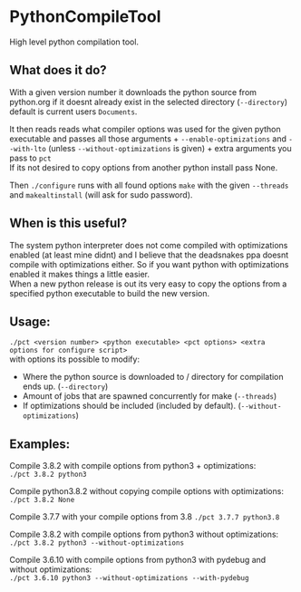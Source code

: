 # PythonCompileTool
High level python compilation tool.

## What does it do?
With a given version number it downloads the python source from python.org if it doesnt
already exist in the selected directory (`--directory`) default is current users `Documents`.

It then reads reads what compiler options was used for the given python executable
and passes all those arguments + `--enable-optimizations` and `--with-lto` (unless `--without-optimizations` is given) + extra arguments you pass to `pct`\
If its not desired to copy options from another python install pass None.

Then `./configure` runs with all found options `make` with the given `--threads` and `makealtinstall` (will ask for sudo password).

## When is this useful?
The system python interpreter does not come compiled with optimizations enabled (at least mine didnt)
 and I believe that the deadsnakes ppa doesnt compile with optimizations either. 
 So if you want python with optimizations enabled it makes things a little easier.\
 When a new python release is out its very easy to copy the options from a specified python executable 
 to build the new version.


## Usage:
`./pct <version number> <python executable> <pct options> <extra options for configure script>`\
with options its possible to modify:
* Where the python source is downloaded to / directory  for compilation ends up. (`--directory`)
* Amount of jobs that are spawned concurrently for make (`--threads`)
* If optimizations should be included (included by default). (`--without-optimizations`)

## Examples:
Compile 3.8.2 with compile options from python3 + optimizations:\
`./pct 3.8.2 python3`

Compile python3.8.2 without copying compile options with optimizations:\
`./pct 3.8.2 None`

Compile 3.7.7 with your compile options from 3.8
`./pct 3.7.7 python3.8`

Compile 3.8.2 with compile options from python3 without optimizations:\
`./pct 3.8.2 python3 --without-optimizations` 

Compile 3.6.10 with compile options from python3 with pydebug and without optimizations:\
`./pct 3.6.10 python3 --without-optimizations --with-pydebug`
